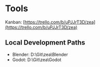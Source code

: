 # Tools

Kanban: [https://trello.com/b/uPJJrT3D/zea](https://trello.com/b/uPJJrT3D/zea)

## Local Development Paths

* Blender: D:\Git\zea\Blender
* Godot: D:\Git\zea\Godot
